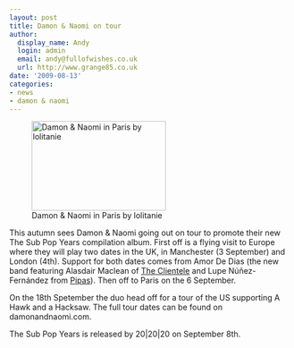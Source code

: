 ```yaml
---
layout: post
title: Damon & Naomi on tour
author:
  display_name: Andy
  login: admin
  email: andy@fullofwishes.co.uk
  url: http://www.grange85.co.uk
date: '2009-08-13'
categories:
- news
- damon & naomi
---
```

<p><figure class="caption alignright"><a href="http://www.flickr.com/photos/lolitanie/3512157011/in/pool-aheadfullofwishes"><img alt="Damon & Naomi in Paris by lolitanie" src="https://farm4.static.flickr.com/3398/3512157011_34080980a3_m.jpg" title="Damon & Naomi" width="240" height="160" /></a><figcaption class="caption-text">Damon & Naomi in Paris by lolitanie</figcaption></figure>
<p>This autumn sees Damon & Naomi going out on tour to promote their new The Sub Pop Years compilation album. First off is a flying visit to Europe where they will play two dates in the UK, in Manchester (3 September) and London (4th). Support for both dates comes from Amor De Dias (the new band featuring Alasdair Maclean of <a href="http://www.theclientele.co.uk/">The Clientele</a> and Lupe N&uacute;&ntilde;ez-Fern&aacute;ndez from <a href="http://www.pipasforthepeople.com/">Pipas</a>). Then off to Paris on the 6 September.</p>
<p>On the 18th Spetember the duo head off for a tour of the US supporting A Hawk and a Hacksaw. The full tour dates can be found on damonandnaomi.com.</p>
<p>The Sub Pop Years is released by 20|20|20 on September 8th.</p>
